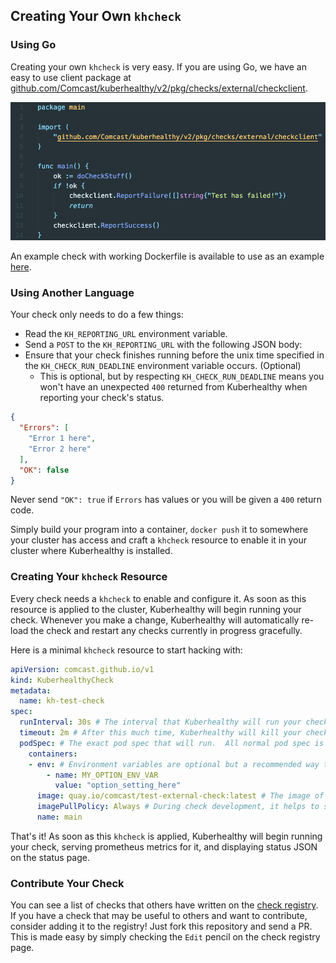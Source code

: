 ## Creating Your Own `khcheck`

### Using Go 

Creating your own `khcheck` is very easy.  If you are using Go, we have an easy to use client package at [github.com/Comcast/kuberhealthy/v2/pkg/checks/external/checkclient](https://godoc.org/github.com/Comcast/kuberhealthy/v2/pkg/checks/external/checkclient).

<img src="../images/example check.png">

An example check with working Dockerfile is available to use as an example [here](../cmd/test-external-check/main.go).

### Using Another Language

Your check only needs to do a few things:

- Read the `KH_REPORTING_URL` environment variable.
- Send a `POST` to the `KH_REPORTING_URL` with the following JSON body:
- Ensure that your check finishes running before the unix time specified in the `KH_CHECK_RUN_DEADLINE` environment variable occurs. (Optional)
  - This is optional, but by respecting `KH_CHECK_RUN_DEADLINE` means you won't have an unexpected `400` returned from Kuberhealthy when reporting your check's status.

```json
{
  "Errors": [
    "Error 1 here",
    "Error 2 here"
  ],
  "OK": false
}
```

Never send `"OK": true` if `Errors` has values or you will be given a `400` return code.

Simply build your program into a container, `docker push` it to somewhere your cluster has access and craft a `khcheck` resource to enable it in your cluster where Kuberhealthy is installed.

### Creating Your `khcheck` Resource

Every check needs a `khcheck` to enable and configure it.  As soon as this resource is applied to the cluster, Kuberhealthy will begin running your check.  Whenever you make a change, Kuberhealthy will automatically re-load the check and restart any checks currently in progress gracefully.

Here is a minimal `khcheck` resource to start hacking with:

```yaml
apiVersion: comcast.github.io/v1
kind: KuberhealthyCheck
metadata:
  name: kh-test-check 
spec:
  runInterval: 30s # The interval that Kuberhealthy will run your check on 
  timeout: 2m # After this much time, Kuberhealthy will kill your check and consider it "failed"
  podSpec: # The exact pod spec that will run.  All normal pod spec is valid here.
    containers:
    - env: # Environment variables are optional but a recommended way to configure check behavior
        - name: MY_OPTION_ENV_VAR
          value: "option_setting_here"
      image: quay.io/comcast/test-external-check:latest # The image of the check you just pushed
      imagePullPolicy: Always # During check development, it helps to set this to 'Always' to prevent on-node image caching.
      name: main
```

That's it!  As soon as this `khcheck` is applied, Kuberhealthy will begin running your check, serving prometheus metrics for it, and displaying status JSON on the status page.

### Contribute Your Check

You can see a list of checks that others have written on the [check registry](EXTERNAL_CHECKS_REGISTRY.md).  If you have a check that may be useful to others and want to contribute, consider adding it to the registry!  Just fork this repository and send a PR.  This is made easy by simply checking the `Edit` pencil on the check registry page.
